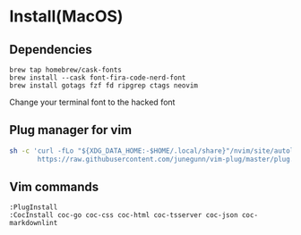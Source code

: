 # Install(MacOS)

## Dependencies

```brew
brew tap homebrew/cask-fonts
brew install --cask font-fira-code-nerd-font
brew install gotags fzf fd ripgrep ctags neovim

```

Change your terminal font to the hacked font

## Plug manager for vim

```sh
sh -c 'curl -fLo "${XDG_DATA_HOME:-$HOME/.local/share}"/nvim/site/autoload/plug.vim --create-dirs \
       https://raw.githubusercontent.com/junegunn/vim-plug/master/plug.vim'

```

## Vim commands

```vim
:PlugInstall
:CocInstall coc-go coc-css coc-html coc-tsserver coc-json coc-markdownlint

```

